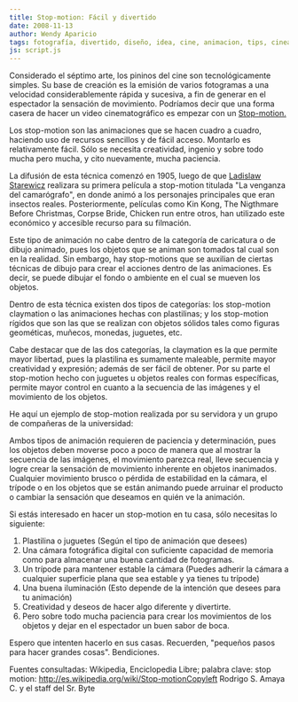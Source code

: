 ```yaml
---
title: Stop-motion: Fácil y divertido
date: 2008-11-13
author: Wendy Aparicio
tags: fotografía, divertido, diseño, idea, cine, animacion, tips, cineastas, interesante, curioso
js: script.js
---
```


Considerado el séptimo arte, los pininos del cine son tecnológicamente
      simples.
Su base de creación es la emisión de varios fotogramas a una velocidad
      considerablemente rápida y sucesiva, a fin de generar en el espectador la sensación de
      movimiento.
Podríamos decir que una forma casera de hacer un video cinematográfico
      es empezar con un [Stop-motion.](http://es.wikipedia.org/wiki/Stop-motion)

Los stop-motion son las animaciones que se hacen cuadro a cuadro, haciendo uso de
      recursos sencillos y de fácil acceso. Montarlo es relativamente fácil. Sólo se necesita
      creatividad, ingenio y sobre todo mucha pero mucha, y cito nuevamente, mucha paciencia.

La difusión de esta técnica comenzó en 1905, luego de que [Ladislaw Starewicz](http://es.wikipedia.org/w/index.php?title=Ladislaw_Starewicz&action=edit&redlink=1)
      realizara su primera película a stop-motion titulada "La venganza del camarógrafo", en donde
      animó a los personajes principales que eran insectos reales. Posteriormente, películas como
      Kin Kong, The Nigthmare Before Christmas, Corpse Bride, Chicken run entre
      otros, han utilizado este económico y accesible recurso para su filmación.

Este tipo de animación no cabe dentro de la categoría de caricatura o de dibujo animado,
      pues los objetos que se animan son tomados tal cual son en la realidad. Sin embargo, hay
      stop-motions que se auxilian de ciertas técnicas de dibujo para crear el acciones dentro de
      las animaciones.
Es decir, se puede dibujar el fondo o ambiente en el cual se
      mueven los objetos.

Dentro de esta técnica existen dos tipos de
      categorías: los stop-motion claymation o las animaciones hechas con plastilinas; y los
      stop-motion rígidos que son las que se realizan con objetos sólidos tales como figuras
      geométicas, muñecos, monedas, juguetes, etc.

Cabe destacar que de las
      dos categorías, la claymation es la que permite mayor libertad, pues la plastilina es
      sumamente maleable, permite mayor creatividad y expresión; además de ser fácil de obtener. Por
      su parte el stop-motion hecho con juguetes u objetos reales con formas específicas, permite
      mayor control en cuanto a la secuencia de las imágenes y el movimiento de los objetos.

He aquí un ejemplo de stop-motion realizada por su servidora y un grupo de
      compañeras de la universidad:

Ambos tipos de animación requieren de paciencia y determinación, pues los objetos deben
      moverse poco a poco de manera que al mostrar la secuencia de las imágenes, el movimiento
      parezca real, lleve secuencia y logre crear la sensación de movimiento inherente en objetos
      inanimados. Cualquier movimiento brusco o pérdida de estabilidad en la cámara, el trípode o en
      los objetos que se están animando puede arruinar el producto o cambiar la sensación que
      deseamos en quién ve la animación.

Si estás interesado en hacer un
      stop-motion en tu casa, sólo necesitas lo siguiente:

1. Plastilina o
      juguetes (Según el tipo de animación que desees)
2. Una cámara fotográfica digital
      con suficiente capacidad de memoria como para almacenar una buena cantidad de
      fotogramas.
3. Un trípode para mantener estable la cámara (Puedes adherir la cámara
      a cualquier superficie plana que sea estable y ya tienes tu trípode)
4. Una buena
      iluminación (Esto depende de la intención que desees para tu animación)
4.
      Creatividad y deseos de hacer algo diferente y divertirte.
5. Pero sobre todo mucha
      paciencia para crear los movimientos de los objetos y dejar en el espectador un buen sabor de
      boca.

Espero que intenten hacerlo en sus casas.
Recuerden,
      "pequeños pasos para hacer grandes cosas".
Bendiciones.

Fuentes consultadas:
Wikipedia, Enciclopedia Libre; palabra clave: stop motion:
      http://es.wikipedia.org/wiki/Stop-motionCopyleft Rodrigo S. Amaya C. y el staff del Sr.
      Byte